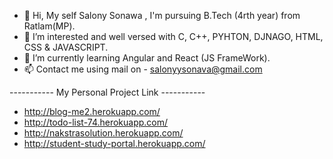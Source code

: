 - 👋 Hi, My self Salony Sonawa , I'm pursuing B.Tech (4rth year) from Ratlam(MP).
- 👀 I’m interested and well versed with C, C++, PYHTON, DJNAGO, HTML, CSS & JAVASCRIPT.
- 🌱 I’m currently learning Angular and React (JS FrameWork).
- 📫 Contact me using mail on - salonyysonava@gmail.com

----------- My Personal Project Link -----------
- http://blog-me2.herokuapp.com/
- http://todo-list-74.herokuapp.com/
- http://nakstrasolution.herokuapp.com/
- http://student-study-portal.herokuapp.com/
